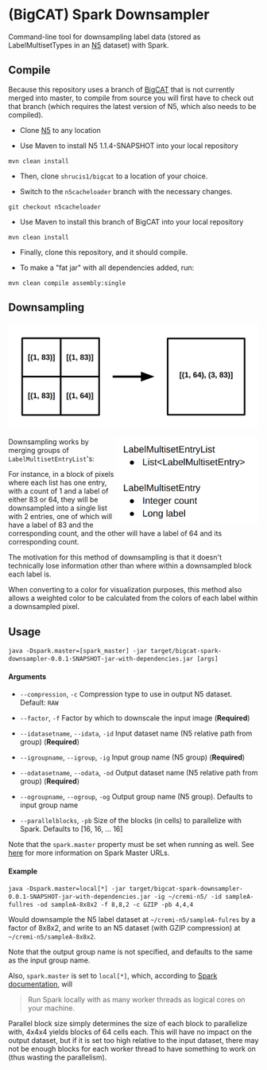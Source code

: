 # (BigCAT) Spark Downsampler
Command-line tool for downsampling label data (stored as LabelMultisetTypes in an [N5](https://github.com/saalfeldlab/n5) dataset) with Spark.

## Compile

Because this repository uses a branch of [BigCAT](https://github.com/shrucis1/bigcat) that is not currently merged into master, to compile from source you will first have to check out that branch (which requires the latest version of N5, which also needs to be compiled).

 - Clone [N5](https://github.com/saalfeldlab/n5) to any location

 - Use Maven to install N5 1.1.4-SNAPSHOT into your local repository

```
mvn clean install
```

 - Then, clone `shrucis1/bigcat` to a location of your choice.

 - Switch to the `n5cacheloader` branch with the necessary changes.

```
git checkout n5cacheloader
```

 - Use Maven to install this branch of BigCAT into your local repository

```
mvn clean install
```

 - Finally, clone this repository, and it should compile.

 - To make a "fat jar" with all dependencies added, run:

```
mvn clean compile assembly:single
```

## Downsampling

![Downsampling Operation](/img/downsampling_example.png)

<img align="right" src="/img/labelmultiset_structure.png" height=175 />

Downsampling works by merging groups of `LabelMultisetEntryList`'s:

For instance, in a block of pixels where each list has one entry,
with a count of 1 and a label of either 83 or 64, they will be downsampled
into a single list with 2 entries, one of which will have a label of 83
and the corresponding count, and the other will have a label of 64 and its
corresponding count.

The motivation for this method of downsampling is that it doesn't technically
lose information other than where within a downsampled block each label is.

When converting to a color for visualization purposes, this method also
allows a weighted color to be calculated from the colors of each label within
a downsampled pixel.

## Usage

```
java -Dspark.master=[spark_master] -jar target/bigcat-spark-downsampler-0.0.1-SNAPSHOT-jar-with-dependencies.jar [args]
```

#### Arguments

-  `--compression`, `-c`
   Compression type to use in output N5 dataset. Default: `RAW`
   
-  `--factor`, `-f`
   Factor by which to downscale the input image
   (**Required**)
   
-  `--idatasetname`, `--idata`, `-id`
   Input dataset name (N5 relative path from group)
   (**Required**)
   
-  `--igroupname`, `--igroup`, `-ig`
   Input group name (N5 group)
   (**Required**)
   
-  `--odatasetname`, `--odata`, `-od`
   Output dataset name (N5 relative path from group)
   (**Required**)
   
-  `--ogroupname`, `--ogroup`, `-og`
   Output group name (N5 group). Defaults to input group name
   
-  `--parallelblocks`, `-pb`
   Size of the blocks (in cells) to parallelize with Spark. Defaults to [16, 16, ... 16]

Note that the `spark.master` property must be set when running as well. See [here](http://spark.apache.org/docs/latest/submitting-applications.html#master-urls) for more information on Spark Master URLs.

#### Example

```
java -Dspark.master=local[*] -jar target/bigcat-spark-downsampler-0.0.1-SNAPSHOT-jar-with-dependencies.jar -ig ~/cremi-n5/ -id sampleA-fullres -od sampleA-8x8x2 -f 8,8,2 -c GZIP -pb 4,4,4
```

Would downsample the N5 label dataset at `~/cremi-n5/sampleA-fulres` by a factor of 8x8x2, and write to an N5 dataset (with GZIP compression) at `~/cremi-n5/sampleA-8x8x2`.

Note that the output group name is not specified, and defaults to the same as the input group name.

Also, `spark.master` is set to `local[*]`, which, according to [Spark documentation](http://spark.apache.org/docs/latest/submitting-applications.html#master-urls), will
> Run Spark locally with as many worker threads as logical cores on your machine.

Parallel block size simply determines the size of each block to parallelize with, 4x4x4 yields blocks of 64 cells each. This will have no impact on the output dataset, but if it is set too high relative to the input dataset, there may not be enough blocks for each worker thread to have something to work on (thus wasting the parallelism).
